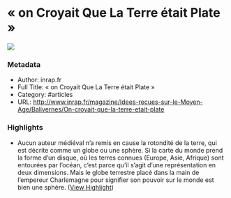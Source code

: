 # « on Croyait Que La Terre était Plate »

![](https://readwise-assets.s3.amazonaws.com/static/images/article1.be68295a7e40.png)

### Metadata

- Author: inrap.fr
- Full Title: « on Croyait Que La Terre était Plate »
- Category: #articles
- URL: http://www.inrap.fr/magazine/Idees-recues-sur-le-Moyen-Age/Balivernes/On-croyait-que-la-terre-etait-plate

### Highlights

- Aucun auteur médiéval n’a remis en cause la rotondité de la terre, qui est décrite comme un globe ou une sphère. Si la carte du monde prend la forme d’un disque, où les terres connues (Europe, Asie, Afrique) sont entourées par l’océan, c’est parce qu’il s’agit d’une représentation en deux dimensions. Mais le globe terrestre placé dans la main de l’empereur Charlemagne pour signifier son pouvoir sur le monde est bien une sphère. ([View Highlight](https://instapaper.com/read/833799217/4870690))
